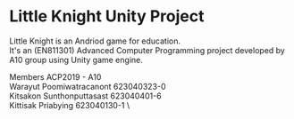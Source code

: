 # Little Knight Unity Project

Little Knight is an Andriod game for education. \
It's an (EN811301) Advanced Computer Programming project developed by A10 group using Unity game engine.

Members ACP2019 - A10 \
Warayut Poomiwatracanont 623040323-0 \
Kitsakon Sunthonputtasast 623040401-6 \
Kittisak Priabying 623040130-1 \

